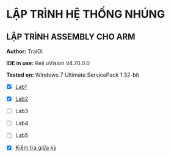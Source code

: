 # LẬP TRÌNH HỆ THỐNG NHÚNG

## LẬP TRÌNH ASSEMBLY CHO ARM

**Author:** TraiOi

**IDE in use:** Keil uVision V4.70.0.0

**Tested on:** Windows 7 Ultimate ServicePack 1 32-bit

 * [x] [Lab1](https://github.com/TraiOi/LapTrinhAssemblyChoARM/blob/master/Lab1/README.md)
 
 * [x] [Lab2](https://github.com/TraiOi/LapTrinhAssemblyChoARM/blob/master/Lab2/README.md)
 
 * [ ] Lab3
 
 * [ ] Lab4
 
 * [ ] Lab5
 
 * [x] [Kiểm tra giữa kỳ](https://github.com/TraiOi/LapTrinhAssemblyChoARM/blob/master/KTGiuaky/README.md)
